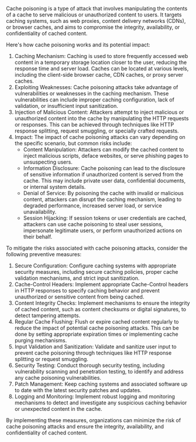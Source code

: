 Cache poisoning is a type of attack that involves manipulating the contents of a cache to serve malicious or unauthorized content to users. It targets caching systems, such as web proxies, content delivery networks (CDNs), or browser caches, and aims to compromise the integrity, availability, or confidentiality of cached content.

Here's how cache poisoning works and its potential impact:

1.  Caching Mechanism: Caching is used to store frequently accessed web content in a temporary storage location closer to the user, reducing the response time and server load. Caches can be located at various levels, including the client-side browser cache, CDN caches, or proxy server caches.
2.  Exploiting Weaknesses: Cache poisoning attacks take advantage of vulnerabilities or weaknesses in the caching mechanism. These vulnerabilities can include improper caching configuration, lack of validation, or insufficient input sanitization.
3.  Injection of Malicious Content: Attackers attempt to inject malicious or unauthorized content into the cache by manipulating the HTTP requests or responses. This can be achieved through techniques like HTTP response splitting, request smuggling, or specially crafted requests.
4.  Impact: The impact of cache poisoning attacks can vary depending on the specific scenario, but common risks include:
    -   Content Manipulation: Attackers can modify the cached content to inject malicious scripts, deface websites, or serve phishing pages to unsuspecting users.
    -   Information Disclosure: Cache poisoning can lead to the disclosure of sensitive information if unauthorized content is served from the cache. This may include private user data, confidential documents, or internal system details.
    -   Denial of Service: By poisoning the cache with invalid or malicious content, attackers can disrupt the caching mechanism, leading to degraded performance, increased server load, or service unavailability.
    -   Session Hijacking: If session tokens or user credentials are cached, attackers can use cache poisoning to steal user sessions, impersonate legitimate users, or perform unauthorized actions on their behalf.

To mitigate the risks associated with cache poisoning attacks, consider the following preventive measures:

1.  Secure Configuration: Configure caching systems with appropriate security measures, including secure caching policies, proper cache validation mechanisms, and strict input sanitization.
2.  Cache-Control Headers: Implement appropriate Cache-Control headers in HTTP responses to specify caching behavior and prevent unauthorized or sensitive content from being cached.
3.  Content Integrity Checks: Implement mechanisms to ensure the integrity of cached content, such as content checksums or digital signatures, to detect tampering attempts.
4.  Regular Cache Flushing: Flush or expire cached content regularly to reduce the impact of potential cache poisoning attacks. This can be done by setting appropriate expiration times or implementing cache purging mechanisms.
5.  Input Validation and Sanitization: Validate and sanitize user input to prevent cache poisoning through techniques like HTTP response splitting or request smuggling.
6.  Security Testing: Conduct thorough security testing, including vulnerability scanning and penetration testing, to identify and address any cache poisoning vulnerabilities.
7.  Patch Management: Keep caching systems and associated software up to date with the latest security patches and updates.
8.  Logging and Monitoring: Implement robust logging and monitoring mechanisms to detect and investigate any suspicious caching behavior or unexpected content in the cache.

By implementing these measures, organizations can minimize the risk of cache poisoning attacks and ensure the integrity, availability, and confidentiality of cached content.
